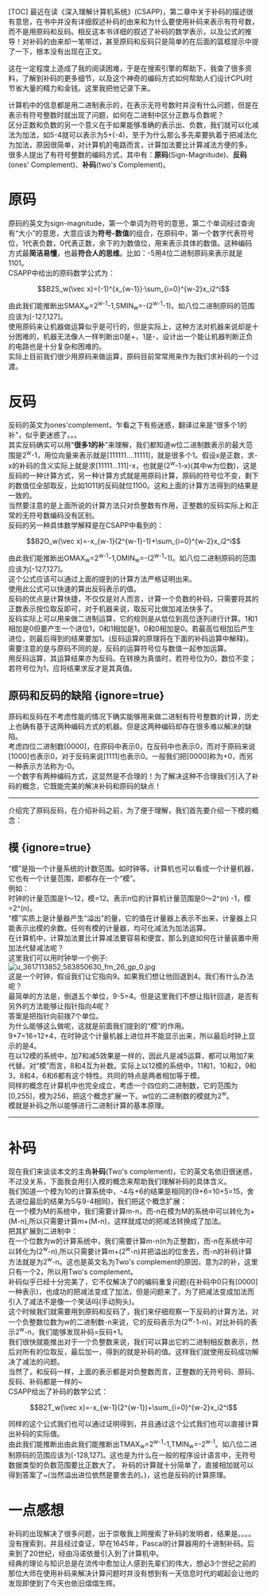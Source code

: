 [TOC]
最近在读《深入理解计算机系统》(CSAPP)，第二章中关于补码的描述很有意思，在书中并没有详细叙述补码的由来和为什么要使用补码来表示有符号数，而不是用原码和反码。相反这本书详细的叙述了补码的数学表示，以及公式的推导！对补码的由来却一笔带过，甚至原码和反码只是简单的在后面的篮框提示中提了一下，根本没有出现在正文。  

这在一定程度上造成了我的阅读困难，于是在搜索引擎的帮助下，我查了很多资料，了解到补码的更多细节，以及这个神奇的编码方式如何帮助人们设计CPU时节省大量的精力和金钱。这里我把他记录下来。

计算机中的信息都是用二进制表示的，在表示无符号数时并没有什么问题，但是在表示有符号整数时就出现了问题，如何在二进制中区分正数与负数呢？  
区分正数和负数的另一个意义在于如果能够准确的表示出、负数，我们就可以化减法为加法，如5-4就可以表示为5+(-4)，至于为什么那么多先辈要执着于把减法化为加法，原因很简单，对计算机的电路而言，计算加法要比计算减法方便的多。  
很多人提出了有符号整数的编码方式，其中有：**原码**(Sign-Magnitude)、**反码**(ones' Complement)、**补码**(two's Complement)。  
# 原码 
原码的英文为sign-magnitude，第一个单词为符号的意思，第二个单词经过查询有“大小”的意思，大意应该为**符号-数值**的组合，在原码中，第一个数字代表符号位，1代表负数，0代表正数，余下的为数值位，用来表示具体的数值。这种编码方式最**简洁易懂**，也最**符合人的思维**。比如：-5用4位二进制原码来表示就是1101。  
CSAPP中给出的原码数学公式为：  
```math
B2S_w(\vec x)=(-1)^{x_{w-1}}·\sum_{i=0}^{w-2}x_i2^i
```  
由此我们能推断出SMAX<sub>w</sub>=2<sup>w-1</sup>-1,SMIN<sub>w</sub>=-(2<sup>w-1</sup>-1)。如八位二进制原码的范围应该为[-127,127]。  
使用原码来让机器做运算似乎是可行的，但是实际上，这种方法对机器来说却是十分困难的，机器无法像人一样判断出0是+，1是-，设计出一个能让机器判断正负的电路也是十分复杂和困难的。  
实际上目前我们很少用原码来做运算，原码目前常常用来作为我们求补码的一个过渡。  
# 反码
反码的英文为ones'complement，乍看之下有些迷惑，翻译过来是“很多个1的补”，似乎更迷惑了。。。  
其实反码确实可以用“**很多1的补**”来理解，我们都知道w位二进制数表示的最大范围是2<sup>w</sup>-1，用位向量来表示就是[111111....11111]，就是很多个1。假设x是正数，求-x的补码的含义实际上就是求[11111...111]-x，也就是(2<sup>w</sup>-1-x)(其中w为位数)，这是反码的一种计算方式，另一种计算方式就是用原码计算，原码的符号位不变，剩下的数值位全部取反，比如1011的反码就位1100。这和上面的计算方法得到的结果是一致的。  
当然要注意的是上面所说的计算方法只对负整数有作用，正整数的反码实际上和正常的无符号数编码没有区别。  
反码的另一种具体数学解释是在CSAPP中看到的：  
```math
B2O_w(\vec x)=-x_{w-1}(2^{w-1}-1)+\sum_{i=0}^{w-2}x_i2^i
```  
由此我们能推断出OMAX<sub>w</sub>=2<sup>w-1</sup>-1,OMIN<sub>w</sub>=-(2<sup>w-1</sup>-1)。如八位二进制原码的范围应该为[-127,127]。  
这个公式应该可以通过上面的提到的计算方法严格证明出来。  
使用此公式可以快速的算出反码表示的值。  
反码的优点是计算快捷，不仅仅是对人而言，计算一个负数的补码，只需要将其的正数表示按位取反即可，对于机器来说，取反可比做加减法快多了。  
反码实际上可以用来做二进制运算，它的规则是从低位到高位逐列进行计算。1和1相加是0但要产生一个进位1，0和1相加是1，0和0相加是0。若最高位相加后产生进位，则最后得到的结果要加1。(反码运算的原理将在下面的补码运算中解释)。  
需要注意的是与原码不同的是，反码的运算符号位与数值一起参加运算。  
用反码运算，其运算结果亦为反码。在转换为真值时，若符号位为0，数位不变；若符号位为1，应将结果求反才是其真值。

## 原码和反码的缺陷 {ignore=true}
原码和反码在不考虑性能的情况下确实能够用来做二进制有符号整数的计算，历史上也确有基于这两种编码方式的机器。但是这两种编码却存在很多难以解决的缺陷。  
考虑四位二进制数[0000]，在原码中表示0，在反码中也表示0，而对于原码来说[1000]也表示0，对于反码来说[1111]也表示0。一般我们把[0000]称为+0，而另一种表示方法称为-0。  
一个数字有两种编码方式，这显然是不合理的！为了解决这种不合理我们引入了补码的概念，它既能完美的解决补码和原码的缺点！  

---
介绍完了原码反码，在介绍补码之前，为了便于理解，我们首先要介绍一下模的概念：
## 模 {ignore=true}
“模”是指一个计量系统的计数范围。如时钟等。计算机也可以看成一个计量机器，它也有一个计量范围，即都存在一个“模”。  
例如：  
时钟的计量范围是1～12，模=12。表示n位的计算机计量范围是0～2^(n) -1，模=2^(n)。  
“模”实质上是计量器产生“溢出”的量，它的值在计量器上表示不出来，计量器上只能表示出模的余数。任何有模的计量器，均可化减法为加法运算。  
在计算机中，计算加法要比计算减法要容易和便宜，那么到底如何在计量装置中用加法代替减法呢？  
这里我们可以用时钟举一个例子:  
![u_3617113852,583850630_fm_26_gp_0.jpg](https://i.loli.net/2019/11/19/KVJdXujBxYG9oER.jpg)  
这是一个时钟，假设我们让它指向9。如果我们想让他回退到4。我们有什么办法呢？   
最简单的方法是，倒退五个单位，9-5=4。但是这里我们不想让指针回退，是否有另外的方法能够让指针指向4呢？  
答案是把指针向前拨7个单位。  
为什么能够这么做呢，这就是前面我们提到的“模”的作用。  
9+7=16=12+4，在时钟这个计量机器上进位并不能显示出来，所以最后时钟上显示的是4。  
在以12模的系统中，加7和减5效果是一样的，因此凡是减5运算，都可以用加7来代替。对“模”而言，8和4互为补数。实际上以12模的系统中，11和1，10和2，9和3，8和4，6和6都有这个特性。共同的特点是两者相加等于模。  
同样的概念在计算机中也完全成立，考虑一个四位的二进制数，它的范围为[0,255]，模为256，把这个概念扩展一下。w位的二进制数的模就为2<sup>w</sup>。  
模就是补码之所以能够进行二进制计算的基本原理。  

---
# 补码
现在我们来谈谈本文的主角**补码**(Two's complement)，它的英文名依旧很迷惑，不过没关系，下面我会用引入模的概念来帮助我们理解补码的具体含义。  
我们知道一个模为10的计算系统中，-4与+6的结果是相同的(9+6=10+5=15，舍去进位最后的结果为5与9-4相同)，我们把这个概念扩展：  
在一个模为M的系统中，我们需要计算m-n，而-n在模为M的系统中可以转化为+(M-n),所以只需要计算m+(M-n)，这样就成功的把减法转换成了加法。  
把其扩展到二进制中：  
在一个位数为w的计算系统中，我们需要计算m-n(n为正整数)，而-n在系统中可以转化为(2<sup>w</sup>-n),所以只需要计算m+(2<sup>w</sup>-n)并把溢出的位舍去，而-n的补码计算方法就是为2<sup>w</sup>-n。这也是英文名为Two's complement的原因，意为2的补，这里只有一个2，所以用Two's complement。  
补码似乎已经十分完美了，它不仅解决了0的编码重复问题(在补码中0只有[0000]一种表示)，也成功的把减法变成了加法，但是问题来了，为了把减法变成加法而引入了减法不是像一个笑话吗(手动狗头)。  
这个时候我们就需要用到原码和反码了，我们来仔细观察一下反码的计算方法，对一个负整数位数为w的二进制数-n来说，它的反码表示为(2<sup>w</sup>-1-n)，对比补码的表示2<sup>w</sup>-n，我们能够发现补码=反码+1。  
我们很快就能推出对于一个负整数来说，我们可以算出它的二进制相反数表示，然后对所有的位取反，最后加一，得到的就是补码的值。这样我们就使用反码成功解决了减法的问题。  
当然了，和反码一样，上面的表示都是对负整数而言，正整数的无符号码、原码、反码、补码都是一样的~  
CSAPP给出了补码的数学公式：  
```math
B2T_w(\vec x)=-x_{w-1}(2^{w-1})+\sum_{i=0}^{w-2}x_i2^i
```  
同样的这个公式我们也可以通过证明得到，并且通过这个公式我们也可以直接计算出补码的实际值。  
由此我们能推断出由此我们能推断出TMAX<sub>w</sub>=2<sup>w-1</sup>-1,TMIN<sub>w</sub>=-2<sup>w-1</sup>。如八位二进制原码的范围应该为[-128,127]。这也是为什么在一般的程序设计语言中，无符号数据类型的负数范围要比正数大了。 
补码的计算就十分简单了，直接相加就可以得到答案了~(当然溢出进位依然是要舍去的。)，这也是反码的计算原理。
  
# 一点感想  
补码的出现解决了很多问题，出于崇敬我上网搜索了补码的发明者，结果是。。。。没有搜索到，并且经过查证，早在1645年，Pascal的计算器用的十进制补码。后来到了20世纪，经由冯诺依曼引入到了计算机中。  
经典的理论与知识总是在流传中愈加让人感到先辈们的伟大，想必3个世纪之前的那位大师在使用补码来解决计算问题时并没有想到有一天信息时代的崛起会让他的发现即使到了今天也依旧熠熠生辉。  